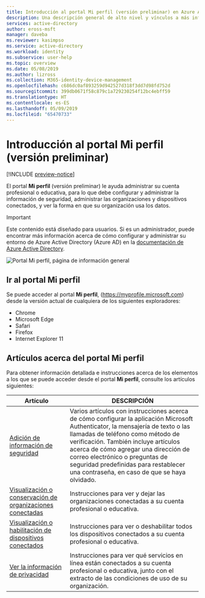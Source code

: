 ```yaml
---
title: Introducción al portal Mi perfil (versión preliminar) en Azure Active Directory | Microsoft Docs
description: Una descripción general de alto nivel y vínculos a más información acerca del portal de Mi perfil y sus características.
services: active-directory
author: eross-msft
manager: daveba
ms.reviewer: kasimpso
ms.service: active-directory
ms.workload: identity
ms.subservice: user-help
ms.topic: overview
ms.date: 05/08/2019
ms.author: lizross
ms.collection: M365-identity-device-management
ms.openlocfilehash: c686dc0af893259d942527d318f3dd7d98fd752d
ms.sourcegitcommit: 399db0671f58c879c1a729230254f12bc4ebff59
ms.translationtype: HT
ms.contentlocale: es-ES
ms.lasthandoff: 05/09/2019
ms.locfileid: "65470733"
---
```

# <a name="my-profile-preview-portal-overview"></a>Introducción al portal Mi perfil (versión preliminar)

[!INCLUDE [preview-notice](../../../includes/active-directory-end-user-preview-notice-myprofile.md)]

El portal **Mi perfil** (versión preliminar) le ayuda administrar su cuenta profesional o educativa, para lo que debe configurar y administrar la información de seguridad, administrar las organizaciones y dispositivos conectados, y ver la forma en que su organización usa los datos.

>[!Important]
>Este contenido está diseñado para usuarios. Si es un administrador, puede encontrar más información acerca de cómo configurar y administrar su entorno de Azure Active Directory (Azure AD) en la [documentación de Azure Active Directory](https://docs.microsoft.com/azure/active-directory).

![Portal Mi perfil, página de información general](media/myprofile-portal/myprofile-portal-overview.png)

## <a name="go-to-the-my-profile-portal"></a>Ir al portal Mi perfil

Se puede acceder al portal **Mi perfil**, (https://myprofile.microsoft.com) desde la versión actual de cualquiera de los siguientes exploradores:

- Chrome
- Microsoft Edge
- Safari
- Firefox
- Internet Explorer 11

## <a name="my-profile-portal-articles"></a>Artículos acerca del portal Mi perfil

Para obtener información detallada e instrucciones acerca de los elementos a los que se puede acceder desde el portal **Mi perfil**, consulte los artículos siguientes:

|Artículo |DESCRIPCIÓN |
|------|------------|
|[Adición de información de seguridad](user-help-security-info-overview.md)| Varios artículos con instrucciones acerca de cómo configurar la aplicación Microsoft Authenticator, la mensajería de texto o las llamadas de teléfono como método de verificación. También incluye artículos acerca de cómo agregar una dirección de correo electrónico o preguntas de seguridad predefinidas para restablecer una contraseña, en caso de que se haya olvidado.|
|[Visualización o conservación de organizaciones conectadas](myprofile-portal-organizations-page.md)| Instrucciones para ver y dejar las organizaciones conectadas a su cuenta profesional o educativa.|
|[Visualización o habilitación de dispositivos conectados](myprofile-portal-devices-page.md)| Instrucciones para ver o deshabilitar todos los dispositivos conectados a su cuenta profesional o educativa.|
|[Ver la información de privacidad](myprofile-portal-privacy-page.md)| Instrucciones para ver qué servicios en línea están conectados a su cuenta profesional o educativa, junto con el extracto de las condiciones de uso de su organización.|